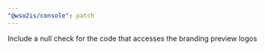 ```yaml
---
"@wso2is/console": patch
---
```


Include a null check for the code that accesses the branding preview logos
